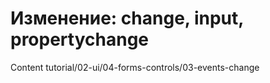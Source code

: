 # Изменение: change, input, propertychange

Content tutorial/02-ui/04-forms-controls/03-events-change